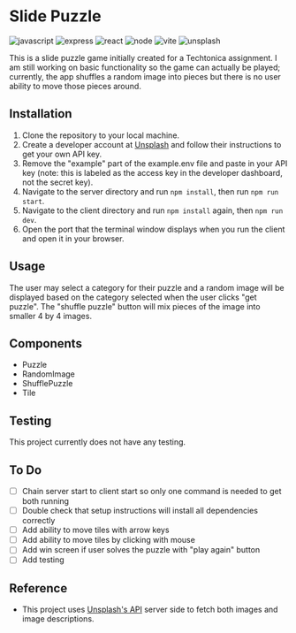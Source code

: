 # Slide Puzzle

![javascript](https://img.shields.io/badge/JavaScript-323330?style=for-the-badge&logo=javascript&logoColor=F7DF1E) ![express](https://img.shields.io/badge/Express%20js-000000?style=for-the-badge&logo=express&logoColor=white) ![react](https://img.shields.io/badge/React-20232A?style=for-the-badge&logo=react&logoColor=61DAFB) ![node](  https://img.shields.io/badge/Node%20js-339933?style=for-the-badge&logo=nodedotjs&logoColor=white) ![vite](https://img.shields.io/badge/Vite-B73BFE?style=for-the-badge&logo=vite&logoColor=FFD62E) ![unsplash](https://img.shields.io/badge/Unsplash-000000?style=for-the-badge&logo=Unsplash&logoColor=white)

This is a slide puzzle game initially created for a Techtonica assignment. I am still working on basic functionality so the game can actually be played; currently, the app shuffles a random image into pieces but there is no user ability to move those pieces around.

## Installation

1. Clone the repository to your local machine.
2. Create a developer account at [Unsplash](https://unsplash.com/) and follow their instructions to get your own API key.
3. Remove the "example" part of the example.env file and paste in your API key (note: this is labeled as the access key in the developer dashboard, not the secret key).
4. Navigate to the server directory and run `npm install`, then run `npm run start`.
5. Navigate to the client directory and run `npm install` again, then `npm run dev`.
6. Open the port that the terminal window displays when you run the client and open it in your browser.

## Usage

The user may select a category for their puzzle and a random image will be displayed based on the category selected when the user clicks "get puzzle". The "shuffle puzzle" button will mix pieces of the image into smaller 4 by 4 images.

## Components

- Puzzle
- RandomImage
- ShufflePuzzle
- Tile

## Testing

This project currently does not have any testing.

## To Do

- [ ] Chain server start to client start so only one command is needed to get both running
- [ ] Double check that setup instructions will install all dependencies correctly
- [ ] Add ability to move tiles with arrow keys
- [ ] Add ability to move tiles by clicking with mouse
- [ ] Add win screen if user solves the puzzle with "play again" button
- [ ] Add testing

## Reference

- This project uses [Unsplash's API](https://unsplash.com/developers) server side to fetch both images and image descriptions.